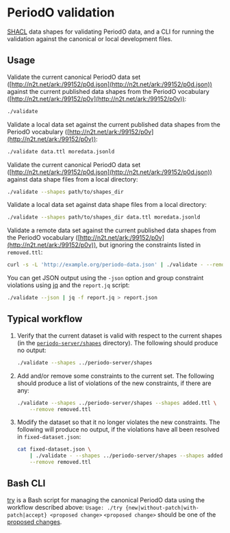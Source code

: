 # PeriodO validation

[SHACL](https://www.w3.org/TR/shacl/) data shapes for validating
PeriodO data, and a CLI for running the validation against the
canonical or local development files.

## Usage

Validate the current canonical PeriodO data set
([http://n2t.net/ark:/99152/p0d.json](http://n2t.net/ark:/99152/p0d.json))
against the current published data shapes from the PeriodO vocabulary
([http://n2t.net/ark:/99152/p0v](http://n2t.net/ark:/99152/p0v)):

```sh
./validate
```

Validate a local data set against the current published data shapes
from the PeriodO vocabulary
([http://n2t.net/ark:/99152/p0v](http://n2t.net/ark:/99152/p0v)):

```sh
./validate data.ttl moredata.jsonld
```

Validate the current canonical PeriodO data set
([http://n2t.net/ark:/99152/p0d.json](http://n2t.net/ark:/99152/p0d.json))
against data shape files from a local directory:

```sh
./validate --shapes path/to/shapes_dir
```

Validate a local data set against data shape files from a local directory:

```sh
./validate --shapes path/to/shapes_dir data.ttl moredata.jsonld
```

Validate a remote data set against the current published data shapes
from the PeriodO vocabulary
([http://n2t.net/ark:/99152/p0v](http://n2t.net/ark:/99152/p0v)), but
ignoring the constraints listed in `removed.ttl`:

```sh
curl -s -L 'http://example.org/periodo-data.json' | ./validate - --remove removed.ttl
```

You can get JSON output using the `-json` option and group constraint
violations using [jq](https://stedolan.github.io/jq/) and the
`report.jq` script:

```sh
./validate --json | jq -f report.jq > report.json
```

## Typical workflow

1. Verify that the current dataset is valid with respect to the
   current shapes (in the
   [`periodo-server/shapes`](https://github.com/periodo/periodo-server/tree/master/shapes)
   directory). The following should produce no output:

   ```sh
   ./validate --shapes ../periodo-server/shapes
   ```
  
1. Add and/or remove some constraints to the current set. The
   following should produce a list of violations of the new
   constraints, if there are any:

   ```sh
   ./validate --shapes ../periodo-server/shapes --shapes added.ttl \
       --remove removed.ttl
   ```

1. Modify the dataset so that it no longer violates the new
   constraints. The following will produce no output, if the
   violations have all been resolved in `fixed-dataset.json`:

   ```sh
   cat fixed-dataset.json \
       | ./validate - --shapes ../periodo-server/shapes --shapes added.ttl \
       --remove removed.ttl
   ```

## Bash CLI

[try](try) is a Bash script for managing the canonical PeriodO data
using the workflow described above: ``` Usage: ./try
{new|without-patch|with-patch|accept} <proposed change> ``` `<proposed
change>` should be one of the [proposed changes](changes/proposed).

